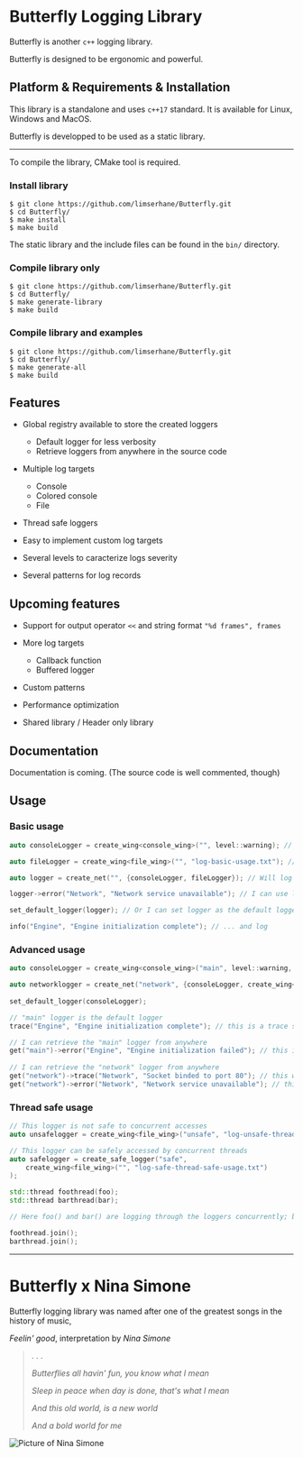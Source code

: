 # Butterfly Logging Library
  
Butterfly is another `c++` logging library.  

Butterfly is designed to be ergonomic and powerful.  

<!-- The library is still in development. -->

## Platform & Requirements & Installation

This library is a standalone and uses `c++17` standard. It is available for Linux, Windows and MacOS.  

Butterfly is developped to be used as a static library.

---
To compile the library, CMake tool is required.

### Install library
```
$ git clone https://github.com/limserhane/Butterfly.git
$ cd Butterfly/
$ make install
$ make build
```
The static library and the include files can be found in the `bin/` directory.

### Compile library only
```
$ git clone https://github.com/limserhane/Butterfly.git
$ cd Butterfly/
$ make generate-library
$ make build
```

### Compile library and examples
```
$ git clone https://github.com/limserhane/Butterfly.git
$ cd Butterfly/
$ make generate-all
$ make build
```

## Features

* Global registry available to store the created loggers
	* Default logger for less verbosity
	* Retrieve loggers from anywhere in the source code

* Multiple log targets
	* Console
	* Colored console
	* File

* Thread safe loggers

* Easy to implement custom log targets

* Several levels to caracterize logs severity

* Several patterns for log records

## Upcoming features

* Support for output operator `<<` and string format `"%d frames", frames`

* More log targets
	* Callback function
	* Buffered logger

* Custom patterns

* Performance optimization

* Shared library / Header only library

## Documentation

Documentation is coming. (The source code is well commented, though)

## Usage

### Basic usage
 ```c++
auto consoleLogger = create_wing<console_wing>("", level::warning); // Will only write in the console records that have a warning or higher level

auto fileLogger = create_wing<file_wing>("", "log-basic-usage.txt"); // Will write in the "log-basic-usage.txt" file all records (no level specified)

auto logger = create_net("", {consoleLogger, fileLogger}); // Will log both in the console logger and in the file logger

logger->error("Network", "Network service unavailable"); // I can use logger to log

set_default_logger(logger); // Or I can set logger as the default logger ...

info("Engine", "Engine initialization complete"); // ... and log

 ```

### Advanced usage
 ```c++
auto consoleLogger = create_wing<console_wing>("main", level::warning, pattern::complete); // "main" logger will log in the console with a different pattern than the default

auto networklogger = create_net("network", {consoleLogger, create_wing<file_wing>("", "log-advanced-usage.txt")}); // "network" logger will log both in the console and in the file (through a newly created logger)
	
set_default_logger(consoleLogger);

// "main" logger is the default logger
trace("Engine", "Engine initialization complete"); // this is a trace so it won't log through main

// I can retrieve the "main" logger from anywhere
get("main")->error("Engine", "Engine initialization failed"); // this is an error so it will log through main
	
// I can retrieve the "network" logger from anywhere
get("network")->trace("Network", "Socket binded to port 80"); // this will print both it the file and in the console
get("network")->error("Network", "Network service unavailable"); // this will print both it the file and in the console
 ```

### Thread safe usage
```c++
// This logger is not safe to concurrent accesses
auto unsafelogger = create_wing<file_wing>("unsafe", "log-unsafe-thread-safe-usage.txt");

// This logger can be safely accessed by concurrent threads
auto safelogger = create_safe_logger("safe", 
	create_wing<file_wing>("", "log-safe-thread-safe-usage.txt")
);

std::thread foothread(foo);
std::thread barthread(bar);

// Here foo() and bar() are logging through the loggers concurrently; but the "safe" logger will safely write in "bin/log.txt"

foothread.join();
barthread.join();
```

---   
# Butterfly x Nina Simone 

Butterfly logging library was named after one of the greatest songs in the history of music,

*Feelin' good*, interpretation by *Nina Simone*

> *. . .*
>
> *Butterflies all havin' fun, you know what I mean*  
>
> *Sleep in peace when day is done, that's what I mean*  
>
> *And this old world, is a new world*  
>
> *And a bold world for me*

![Picture of Nina Simone](https://www.numero.com/sites/default/files/images/article/homepage/full/nina-simone-fodder-on-my-wings-album-numero-magazine.jpg)
